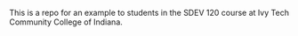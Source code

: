 This is a repo for an example to students in the SDEV 120 course at Ivy Tech Community College of Indiana.
